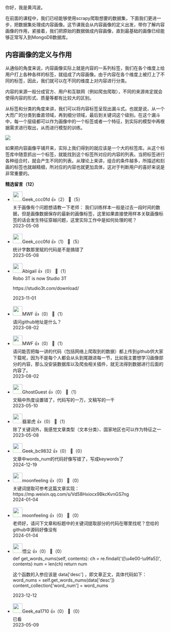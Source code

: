 你好，我是黄鸿波。

在前面的课程中，我们已经能够使用scrapy爬取想要的数据集，下面我们更进一步，把数据集处理成内容画像。这节课我会从内容画像的定义出发，带你了解内容画像的作用，紧接着，我们把原始的数据做成内容画像，直到最基础的画像已经能够正常写入到MongoDB数据库。

## 内容画像的定义与作用

从通俗的角度来说，内容画像实际上就是内容的一系列标签，我们在各个维度上给用户打上各种各样的标签，就组成了内容画像。由于内容在各个维度上被打上了不同的标签，因此，我们就可以在不同的维度上对内容进行分类。

内容的来源一般分成官方、用户和互联网（例如爬虫爬取），不同的来源肯定就会使得内容的形式、质量等都有比较大的区别。

从标签和分类的角度来讲，我们可以将内容标签呈现出漏斗式。也就是说，从一个大而广的分类到垂直领域，再到细分领域，最后到关键词这个级别。在这个漏斗中，每一个层级都可以作为画像中的一个标签或者一个特征，到实际的模型中再根据需求进行取出，从而进行模型的训练。

![](https://static001.geekbang.org/resource/image/56/9a/56d6cfbf29e401710056c5706abc039a.jpg?wh=1800x1616)

如果把内容画像平铺开来，实际上我们得到的就应该是一个大的标签库。从这个标签库中随意抓出一个标签，就能找到这个标签所对应的内容的列表。当把标签进行各种组合时，就会产生不同的列表。从理论上来讲，组合的条件越多，所描述和刻画的标签也就越精细，所对应的内容也就更加具体，这对于判断用户的喜好来说是非常重要的。
<div><strong>精选留言（12）</strong></div><ul>
<li><img src="https://thirdwx.qlogo.cn/mmopen/vi_32/EaBxhibOicZe9L7z2icbU4W462l543drFWYqibqczTicj4Msyb2g9pDSGmFTiafW9jibwib7jG6hpAdPMcCowdCiaxHaOdA/132" width="30px"><span>Geek_ccc0fd</span> 👍（2） 💬（5）<div>关于画像有个问题想请教一下老师：
我们训练样本一般是过去一段时间的数据，但是画像数据保存的最新的画像标签，这里如果直接使用样本关联画像标签的话会发生特征穿越问题，这里实际工作中是如何处理的呢？</div>2023-05-08</li><br/><li><img src="https://thirdwx.qlogo.cn/mmopen/vi_32/EaBxhibOicZe9L7z2icbU4W462l543drFWYqibqczTicj4Msyb2g9pDSGmFTiafW9jibwib7jG6hpAdPMcCowdCiaxHaOdA/132" width="30px"><span>Geek_ccc0fd</span> 👍（1） 💬（5）<div>统计字数那里赋的代码是不是搞错了</div>2023-05-08</li><br/><li><img src="https://static001.geekbang.org/account/avatar/00/27/bd/95/882bd4e0.jpg" width="30px"><span>Abigail</span> 👍（0） 💬（1）<div>Robo 3T is now Studio 3T

https:&#47;&#47;studio3t.com&#47;download&#47; </div>2023-11-01</li><br/><li><img src="https://static001.geekbang.org/account/avatar/00/2b/6f/7d/3abf607b.jpg" width="30px"><span>MWF</span> 👍（0） 💬（1）<div>请问github地址是什么？</div>2023-08-02</li><br/><li><img src="https://static001.geekbang.org/account/avatar/00/2b/6f/7d/3abf607b.jpg" width="30px"><span>MWF</span> 👍（0） 💬（1）<div>请问能否把每一讲的代码（包括网络上爬取到的数据）都上传到github供大家下载呢，因为不是每个人都会从头到尾跟进每一节，比如我主要想学习画像部分的内容，那么没安装数据库以及爬虫相关插件，就无法得到数据进行后面的内容了。</div>2023-08-02</li><br/><li><img src="https://static001.geekbang.org/account/avatar/00/2b/d1/3b/a94459d2.jpg" width="30px"><span>GhostGuest</span> 👍（0） 💬（1）<div>文稿中热度设置错了，代码写的一万，文稿写的一千</div>2023-05-10</li><br/><li><img src="https://static001.geekbang.org/account/avatar/00/16/18/4f/9e4d5591.jpg" width="30px"><span>翡翠虎</span> 👍（0） 💬（1）<div>除了关键词外，我感觉文章类型（文本分类）、国家地区也可以作为特征之一</div>2023-05-08</li><br/><li><img src="https://thirdwx.qlogo.cn/mmopen/vi_32/DYAIOgq83eqkjh4iaibibZrzNmAeFQPwdsDr0DU7VrVXBwnhCb2b9eSkZicCibsoO5zQaJmEqo0NgdJMW1v6RXibKQUw/132" width="30px"><span>Geek_bc9832</span> 👍（0） 💬（0）<div>文章中words_num的代码好像写错了，写成keywords了</div>2024-12-19</li><br/><li><img src="https://static001.geekbang.org/account/avatar/00/11/ad/96/249d1643.jpg" width="30px"><span>moonfeeling</span> 👍（0） 💬（0）<div>关键词提取可参考这篇文章实现：https:&#47;&#47;mp.weixin.qq.com&#47;s&#47;Vd58Hxiocx9BkcKvnGS7ng</div>2024-01-04</li><br/><li><img src="https://static001.geekbang.org/account/avatar/00/11/ad/96/249d1643.jpg" width="30px"><span>moonfeeling</span> 👍（0） 💬（0）<div>老师好，请问下文章和标题中的关键词提取部分的代码在哪里找呢？您给的github中源码好像没有</div>2024-01-04</li><br/><li><img src="https://static001.geekbang.org/account/avatar/00/21/67/fe/5d17661a.jpg" width="30px"><span>悟尘</span> 👍（0） 💬（0）<div>def get_words_nums(self, contents):
  ch = re.findall(&#39;([\u4e00-\u9fa5])&#39;, contents)
  num = len(ch)
  return num

这个函数的入参应该是 data[&#39;desc&#39;] ，即文章正文，具体代码如下：
word_nums = self.get_words_nums(data[&#39;desc&#39;])
content_collection[&#39;word_num&#39;] = word_nums</div>2023-12-12</li><br/><li><img src="" width="30px"><span>Geek_ea1710</span> 👍（0） 💬（0）<div>已看</div>2023-05-09</li><br/>
</ul>